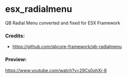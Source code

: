 # esx_radialmenu
QB Radial Menu converted and fixed for ESX Framework


### Credits:
* https://github.com/qbcore-framework/qb-radialmenu

### Preview:
https://www.youtube.com/watch?v=29Cs0ohXj-8
